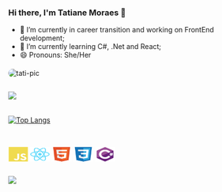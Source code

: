 ### Hi there, I'm Tatiane Moraes 👋

- 🔭 I’m currently in career transition and working on FrontEnd development;
- 🌱 I’m currently learning C#, .Net and React;
- 😄 Pronouns: She/Her

<img align="middle" alt="tati-pic" height="300" style="border-radius:150px;" src="https://media.tenor.com/-D7Sjj4LXbAAAAAC/iam-looking-for-someone-to-share-in-an-adventure-gandalf.gif">

##

<picture>
<source 
  srcset="https://github-readme-stats.vercel.app/api?username=tatianemoraesp&show_icons=true&theme=dark"
  media="(prefers-color-scheme: dark)"
/>
<source
  srcset="https://github-readme-stats.vercel.app/api?username=tatianemoraesp&show_icons=true"
  media="(prefers-color-scheme: light), (prefers-color-scheme: no-preference)"
/>
<img src="https://github-readme-stats.vercel.app/api?username=tatianemoraesp&show_icons=true" />
</picture>

##

[![Top Langs](https://github-readme-stats.vercel.app/api/top-langs/?username=tatianemoraesp)](https://github.com/tatianemoraesp/github-readme-stats)

##

<div style="display: inline_block"><br>
  <img align="center" alt="Tati-Js" height="30" width="40" src="https://raw.githubusercontent.com/devicons/devicon/master/icons/javascript/javascript-plain.svg">
  <img align="center" alt="Tati-React" height="30" width="40" src="https://raw.githubusercontent.com/devicons/devicon/master/icons/react/react-original.svg">
  <img align="center" alt="Tati-HTML" height="30" width="40" src="https://raw.githubusercontent.com/devicons/devicon/master/icons/html5/html5-original.svg">
  <img align="center" alt="Tati-CSS" height="30" width="40" src="https://raw.githubusercontent.com/devicons/devicon/master/icons/css3/css3-original.svg">
  <img align="center" alt="Tati-Csharp" height="30" width="40" src="https://raw.githubusercontent.com/devicons/devicon/master/icons/csharp/csharp-original.svg">
  
  ##

<div> 
  <a href="https://www.linkedin.com/in/tatianemoraesp/" target="_blank"><img src="https://img.shields.io/badge/-LinkedIn-%230077B5?style=for-the-badge&logo=linkedin&logoColor=white" target="_blank"></a>  
</div>


